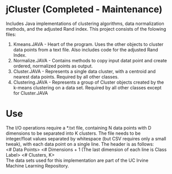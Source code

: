 jCluster (Completed - Maintenance)
==================================

Includes Java implementations of clustering algorithms, data normalization methods, and the adjusted Rand index. This
project consists of the folowing files:<ol>
<li>Kmeans.JAVA - Heart of the program. Uses the other objects to cluster data points from a text file. Also includes 
code for the adjusted Rand Index.</li>
<li>Normalize.JAVA  - Contains methods to copy input datat point and create ordered, normalized points as output.</li>
<li>Cluster.JAVA  - Represents a single data cluster, with a centroid and nearest data points. Required by all other
classes.</li>
<li>Clustering.JAVA - Represents a group of Cluster objects created by the k-means clustering on a data set. Required
by all other classes except for Cluster.JAVA</li></ol>

Use
===
The I/O operations require a *.txt file, containing N data points with D dimensions to be separated into K clusters.
The file needs to be integer/float values separated by whitespace (but CSV requires only a small tweak), with each
data point on a single line. The header is as follows:<br>
<# Data Points> <# Dimensions + 1 (The last dimension of each line is Class Label> <# Clusters, K><br>
The data sets used for this implementation are part of the UC Irvine Machine Learning Repository.

